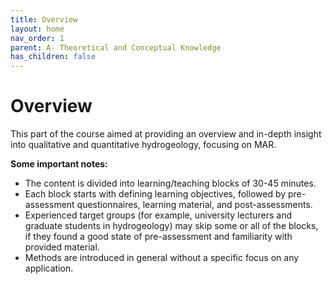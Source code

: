 ```yaml
---
title: Overview
layout: home
nav_order: 1
parent: A- Theoretical and Conceptual Knowledge
has_children: false
---
```


<script
  src="https://cdn.mathjax.org/mathjax/latest/MathJax.js?config=TeX-AMS-MML_HTMLorMML"
  type="text/javascript">
</script>

# **Overview**

This part of the course aimed at providing an overview and in-depth insight into qualitative and quantitative hydrogeology, focusing on MAR.

 

**Some important notes:**

- The content is divided into learning/teaching blocks of 30-45 minutes.
- Each block starts with defining learning objectives, followed by pre-assessment questionnaires, learning material, and post-assessments. 
- Experienced target groups (for example, university lecturers and graduate students in hydrogeology) may skip some or all of the blocks, if they found a good state of pre-assessment and familiarity with provided material.
- Methods are introduced in general without a specific focus on any application.

